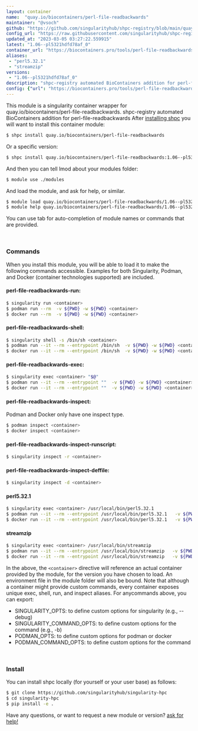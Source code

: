 ```yaml
---
layout: container
name:  "quay.io/biocontainers/perl-file-readbackwards"
maintainer: "@vsoch"
github: "https://github.com/singularityhub/shpc-registry/blob/main/quay.io/biocontainers/perl-file-readbackwards/container.yaml"
config_url: "https://raw.githubusercontent.com/singularityhub/shpc-registry/main/quay.io/biocontainers/perl-file-readbackwards/container.yaml"
updated_at: "2023-03-05 03:27:22.559915"
latest: "1.06--pl5321hdfd78af_0"
container_url: "https://biocontainers.pro/tools/perl-file-readbackwards"
aliases:
 - "perl5.32.1"
 - "streamzip"
versions:
 - "1.06--pl5321hdfd78af_0"
description: "shpc-registry automated BioContainers addition for perl-file-readbackwards"
config: {"url": "https://biocontainers.pro/tools/perl-file-readbackwards", "maintainer": "@vsoch", "description": "shpc-registry automated BioContainers addition for perl-file-readbackwards", "latest": {"1.06--pl5321hdfd78af_0": "sha256:346b9d798bbcd2832ee4bbb5f80a511b0219e9b1ecc25cee74b9b02cfc462178"}, "tags": {"1.06--pl5321hdfd78af_0": "sha256:346b9d798bbcd2832ee4bbb5f80a511b0219e9b1ecc25cee74b9b02cfc462178"}, "docker": "quay.io/biocontainers/perl-file-readbackwards", "aliases": {"perl5.32.1": "/usr/local/bin/perl5.32.1", "streamzip": "/usr/local/bin/streamzip"}}
---
```


This module is a singularity container wrapper for quay.io/biocontainers/perl-file-readbackwards.
shpc-registry automated BioContainers addition for perl-file-readbackwards
After [installing shpc](#install) you will want to install this container module:


```bash
$ shpc install quay.io/biocontainers/perl-file-readbackwards
```

Or a specific version:

```bash
$ shpc install quay.io/biocontainers/perl-file-readbackwards:1.06--pl5321hdfd78af_0
```

And then you can tell lmod about your modules folder:

```bash
$ module use ./modules
```

And load the module, and ask for help, or similar.

```bash
$ module load quay.io/biocontainers/perl-file-readbackwards/1.06--pl5321hdfd78af_0
$ module help quay.io/biocontainers/perl-file-readbackwards/1.06--pl5321hdfd78af_0
```

You can use tab for auto-completion of module names or commands that are provided.

<br>

### Commands

When you install this module, you will be able to load it to make the following commands accessible.
Examples for both Singularity, Podman, and Docker (container technologies supported) are included.

#### perl-file-readbackwards-run:

```bash
$ singularity run <container>
$ podman run --rm  -v ${PWD} -w ${PWD} <container>
$ docker run --rm  -v ${PWD} -w ${PWD} <container>
```

#### perl-file-readbackwards-shell:

```bash
$ singularity shell -s /bin/sh <container>
$ podman run --it --rm --entrypoint /bin/sh  -v ${PWD} -w ${PWD} <container>
$ docker run --it --rm --entrypoint /bin/sh  -v ${PWD} -w ${PWD} <container>
```

#### perl-file-readbackwards-exec:

```bash
$ singularity exec <container> "$@"
$ podman run --it --rm --entrypoint ""  -v ${PWD} -w ${PWD} <container> "$@"
$ docker run --it --rm --entrypoint ""  -v ${PWD} -w ${PWD} <container> "$@"
```

#### perl-file-readbackwards-inspect:

Podman and Docker only have one inspect type.

```bash
$ podman inspect <container>
$ docker inspect <container>
```

#### perl-file-readbackwards-inspect-runscript:

```bash
$ singularity inspect -r <container>
```

#### perl-file-readbackwards-inspect-deffile:

```bash
$ singularity inspect -d <container>
```


#### perl5.32.1

```bash
$ singularity exec <container> /usr/local/bin/perl5.32.1
$ podman run --it --rm --entrypoint /usr/local/bin/perl5.32.1   -v ${PWD} -w ${PWD} <container> -c " $@"
$ docker run --it --rm --entrypoint /usr/local/bin/perl5.32.1   -v ${PWD} -w ${PWD} <container> -c " $@"
```


#### streamzip

```bash
$ singularity exec <container> /usr/local/bin/streamzip
$ podman run --it --rm --entrypoint /usr/local/bin/streamzip   -v ${PWD} -w ${PWD} <container> -c " $@"
$ docker run --it --rm --entrypoint /usr/local/bin/streamzip   -v ${PWD} -w ${PWD} <container> -c " $@"
```



In the above, the `<container>` directive will reference an actual container provided
by the module, for the version you have chosen to load. An environment file in the
module folder will also be bound. Note that although a container
might provide custom commands, every container exposes unique exec, shell, run, and
inspect aliases. For anycommands above, you can export:

 - SINGULARITY_OPTS: to define custom options for singularity (e.g., --debug)
 - SINGULARITY_COMMAND_OPTS: to define custom options for the command (e.g., -b)
 - PODMAN_OPTS: to define custom options for podman or docker
 - PODMAN_COMMAND_OPTS: to define custom options for the command

<br>

### Install

You can install shpc locally (for yourself or your user base) as follows:

```bash
$ git clone https://github.com/singularityhub/singularity-hpc
$ cd singularity-hpc
$ pip install -e .
```

Have any questions, or want to request a new module or version? [ask for help!](https://github.com/singularityhub/singularity-hpc/issues)